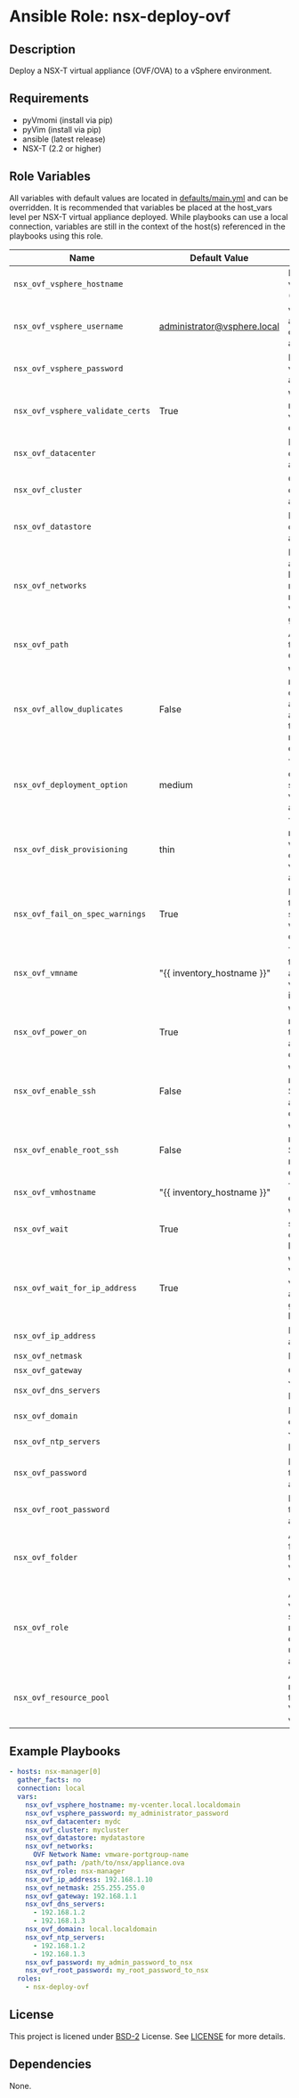 # Ansible Role: nsx-deploy-ovf

## Description

Deploy a NSX-T virtual appliance (OVF/OVA) to a vSphere environment.

## Requirements

* pyVmomi (install via pip)
* pyVim (install via pip)
* ansible (latest release)
* NSX-T (2.2 or higher)

## Role Variables

All variables with default values are located in [defaults/main.yml](defaults/main.yml) and can be overridden. It is recommended that variables be placed at the host_vars level per NSX-T virtual appliance deployed. While playbooks can use a local connection, variables are still in the context of the host(s) referenced in the playbooks using this role.

| Name           | Default Value | Description                        |
| -------------- | ------------- | -----------------------------------|
| `nsx_ovf_vsphere_hostname` | | IP/FQDN of vSphere host (vCenter/ESXI) |
| `nsx_ovf_vsphere_username` | administrator@vsphere.local | vSphere user account to deploy virtual appliance with |
| `nsx_ovf_vsphere_password` | | Password of vSphere user account |
| `nsx_ovf_vsphere_validate_certs` | True | Whether or not to validate vSphere SSL certificates |
| `nsx_ovf_datacenter` | | Datacenter to deploy virtual appliance to |
| `nsx_ovf_cluster` | | Cluster to deploy virtual appliance to |
| `nsx_ovf_datastore` | | Datastore to deploy virtual appliance to |
| `nsx_ovf_networks` | | Key: Value association between OVF network names and vSphere port groups |
| `nsx_ovf_path` | | Absolute path to the OVA/OVF file |
| `nsx_ovf_allow_duplicates` | False | Whether or not to allow deployment of a virtual appliance with the same name as an existing VM |
| `nsx_ovf_deployment_option` | medium | The deployment size of the virtual appliance |
| `nsx_ovf_disk_provisioning` | thin | Type of disk mode to use when deploying the virtual appliance |
| `nsx_ovf_fail_on_spec_warnings` | True | Fail any time there is a specification warning in the deployment |
| `nsx_ovf_vmname` | "{{ inventory_hostname }}" | The name of the VM as it appears in vSphere inventory |
| `nsx_ovf_power_on` | True | Whether or not to power the VM on after deployment |
| `nsx_ovf_enable_ssh` | False | Whether or not to enable SSH for the admin account on the VM |
| `nsx_ovf_enable_root_ssh` | False | Whether or not to enable SSH for the root account on the VM |
| `nsx_ovf_vmhostname` | "{{ inventory_hostname }}" | The hostname of the VM |
| `nsx_ovf_wait` | True | Wait until OVF successfully completes before exiting |
| `nsx_ovf_wait_for_ip_address` | True | Wait until the VM reports a valid IP address using guest tools before exiting |
| `nsx_ovf_ip_address` | | IP address to assign to VM |
| `nsx_ovf_netmask` | | Netmask |
| `nsx_ovf_gateway` | | Gateway |
| `nsx_ovf_dns_servers` | | YAML list of DNS servers |
| `nsx_ovf_domain` | | Domain suffix of VM |
| `nsx_ovf_ntp_servers` | | YAML list of NTP servers |
| `nsx_ovf_password` | | Password of the admin account |
| `nsx_ovf_root_password` | | Password of the root account |
| `nsx_ovf_folder` | | An optional folder location to place the VM at in vSphere |
| `nsx_ovf_role` | | An optional value to specify for VM role, useful if deploying the unified appliance |
| `nsx_ovf_resource_pool` | | An optional resource pool to place the VM at in vSphere |

## Example Playbooks

```yaml
- hosts: nsx-manager[0]
  gather_facts: no
  connection: local
  vars:
    nsx_ovf_vsphere_hostname: my-vcenter.local.localdomain
    nsx_ovf_vsphere_password: my_administrator_password
    nsx_ovf_datacenter: mydc
    nsx_ovf_cluster: mycluster
    nsx_ovf_datastore: mydatastore
    nsx_ovf_networks: 
      OVF Network Name: vmware-portgroup-name
    nsx_ovf_path: /path/to/nsx/appliance.ova
    nsx_ovf_role: nsx-manager
    nsx_ovf_ip_address: 192.168.1.10
    nsx_ovf_netmask: 255.255.255.0
    nsx_ovf_gateway: 192.168.1.1
    nsx_ovf_dns_servers:
      - 192.168.1.2
      - 192.168.1.3
    nsx_ovf_domain: local.localdomain
    nsx_ovf_ntp_servers:
      - 192.168.1.2
      - 192.168.1.3
    nsx_ovf_password: my_admin_password_to_nsx
    nsx_ovf_root_password: my_root_password_to_nsx
  roles:
    - nsx-deploy-ovf
```
## License

This project is licened under [BSD-2](https://opensource.org/licenses/BSD-2-Clause) License. See [LICENSE](/LICENSE) for more details.

## Dependencies

None.

